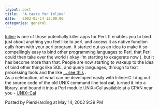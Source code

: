```yaml
---
layout: post
title:  "A taste for Inline"
date:   2002-05-14 12:00:00
categories: general
---
```



<a href='http://inline.perl.org'>Inline</a> is one of those potentially killer
apps for Perl.  It enables you to bind just about anything you feel like to
perl, and access it as native function calls from with your perl program.  It
started out as an idea to make it so compellingly easy to bind other
programming languages to Perl, that Perl could then take over the world ( okay
I'm starting to exagerate now ), but it has become more than that.  People are
now starting to wakeup to the idea of bind other things like SQL, and query
languages, through to text processing tools and the like <a
href='http://search.cpan.org/search?mode=module&query=Inline'> ... see this</a> .
<br/>
As a celebration, of what can be developed easily with Inline::C I dug out the
source code of the old UNIX command line tool <strong>cal</strong>, turned it
into a library, and bound it into a Perl module UNIX::Cal available at a CPAN
near you -  <a href='http://cpan.valueclick.com/authors/id/P/PI/PIERS/UNIX-Cal-0.01.tar.gz'>UNIX::Cal</a>

<div id="a000003more"><div id="more">

</div></div>

<p class="posted">Posted by PiersHarding at May 14, 2002  9:39 PM</p>





